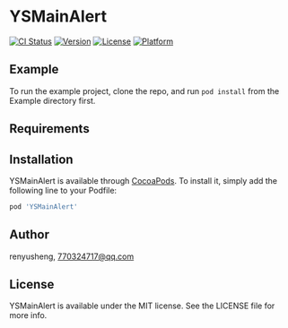 # YSMainAlert

[![CI Status](https://img.shields.io/travis/renyusheng/YSMainAlert.svg?style=flat)](https://travis-ci.org/renyusheng/YSMainAlert)
[![Version](https://img.shields.io/cocoapods/v/YSMainAlert.svg?style=flat)](https://cocoapods.org/pods/YSMainAlert)
[![License](https://img.shields.io/cocoapods/l/YSMainAlert.svg?style=flat)](https://cocoapods.org/pods/YSMainAlert)
[![Platform](https://img.shields.io/cocoapods/p/YSMainAlert.svg?style=flat)](https://cocoapods.org/pods/YSMainAlert)

## Example

To run the example project, clone the repo, and run `pod install` from the Example directory first.

## Requirements

## Installation

YSMainAlert is available through [CocoaPods](https://cocoapods.org). To install
it, simply add the following line to your Podfile:

```ruby
pod 'YSMainAlert'
```

## Author

renyusheng, 770324717@qq.com

## License

YSMainAlert is available under the MIT license. See the LICENSE file for more info.
